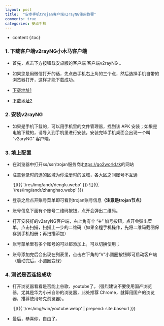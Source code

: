 ```yaml
---
layout: post
title:  "安卓手机trojan客户端v2rayNG使用教程"
comments: true
categories: 安卓手机
---
```



* content
{:toc}


### 1. 下载客户端v2rayNG小木马客户端
* 首先，点击下方按钮载安卓版的客户端 客户端v2rayNG 。

* 如果您是用微信打开的话，先点击手机右上角的三个点，然后选择手机自带的浏览器打开，这样才能下载成功。

* <a class="downbtn" href="https://tj-1256539025.cos.ap-hongkong.myqcloud.com/client/v2rayNG_1.6.24.apk" target="_blank" rel="noopener">下载地址1</a>
* <a class="downbtn" href="https://github.com/2dust/v2rayNG/releases/download/1.6.24/v2rayNG_1.6.24.apk" target="_blank" rel="noopener">下载地址2</a>


### 2. 安装v2rayNG
* 如果是手机下载的，可以用手机里的文件管理器，找到该 APK 安装；如果是电脑下载的，请导入到手机里进行安装。安装完毕手机桌面会出现一个叫 “v2aryNG" 客户端。 

 
### 3. 填上配置

* 在浏览器中打开ss/ssr/trojan服务商:<a class="downbtn" href="https://go2world.tk/home/ref/8607937008" target="_blank" rel="noopener">https://go2world.tk</a>的网站
* 注意登录时的选的区域为你注册时的区域，各大区之间账号不互通

    ![]({{ '/res/img/andr/denglu.webp' }})
    ![]({{ '/res/img/andr/zhanghao.webp' }})
    
* 登录之后点开账号菜单即可看到trojan账号信息<b>（注意是trojan节点）</b>
* 账号信息下面有个账号二维码按钮，点开会弹出二维码。
* 打开安装好的v2aryNG客户端，右上角有个 “➕” 加号按钮，点开会弹出菜单，点击扫描，扫描上一步的二维码（如果全程手机操作，先将二维码截图保存到手机相册；再扫描添加）
* 账号菜单里有多个账号的可以都添加上，可以切换使用；
* 账号添加完后会出现在列表里，点击右下角的“V”小圆圈按钮即可启动客户端（启动完后，小圆圈变绿）

### 4. 测试是否连接成功

* 打开浏览器看看是否能上谷歌、youtube了。（强烈建议不要使用国产浏览器，尤其是华为小米自带的浏览器，此处推荐 Chrome，就算用国产的浏览器，推荐使用夸克浏览器）。
   
   ![]({{ '/res/img/win/youtube.webp' | prepend: site.baseurl  }})
    
* 最后，恭喜你，自由了。
